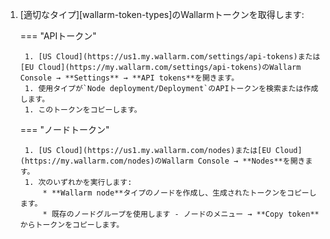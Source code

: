 1. [適切なタイプ][wallarm-token-types]のWallarmトークンを取得します:

    === "APIトークン"

        1. [US Cloud](https://us1.my.wallarm.com/settings/api-tokens)または[EU Cloud](https://my.wallarm.com/settings/api-tokens)のWallarm Console → **Settings** → **API tokens**を開きます。
        1. 使用タイプが`Node deployment/Deployment`のAPIトークンを検索または作成します。
        1. このトークンをコピーします。

    === "ノードトークン"

        1. [US Cloud](https://us1.my.wallarm.com/nodes)または[EU Cloud](https://my.wallarm.com/nodes)のWallarm Console → **Nodes**を開きます。
        1. 次のいずれかを実行します: 
            * **Wallarm node**タイプのノードを作成し、生成されたトークンをコピーします。
            * 既存のノードグループを使用します - ノードのメニュー → **Copy token**からトークンをコピーします。